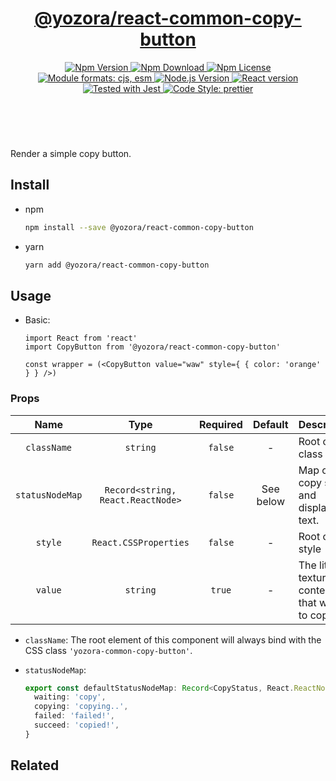 <header>
  <h1 align="center">
    <a href="https://github.com/yozorajs/yozora-react/tree/release-2.x.x/packages/react-common-copy-button#readme">@yozora/react-common-copy-button</a>
  </h1>
  <div align="center">
    <a href="https://www.npmjs.com/package/@yozora/react-common-copy-button">
      <img
        alt="Npm Version"
        src="https://img.shields.io/npm/v/@yozora/react-common-copy-button.svg"
      />
    </a>
    <a href="https://www.npmjs.com/package/@yozora/react-common-copy-button">
      <img
        alt="Npm Download"
        src="https://img.shields.io/npm/dm/@yozora/react-common-copy-button.svg"
      />
    </a>
    <a href="https://www.npmjs.com/package/@yozora/react-common-copy-button">
      <img
        alt="Npm License"
        src="https://img.shields.io/npm/l/@yozora/react-common-copy-button.svg"
      />
    </a>
    <a href="#install">
      <img
        alt="Module formats: cjs, esm"
        src="https://img.shields.io/badge/module_formats-cjs%2C%20esm-green.svg"
      />
    </a>
    <a href="https://github.com/nodejs/node">
      <img
        alt="Node.js Version"
        src="https://img.shields.io/node/v/@yozora/react-common-copy-button"
      />
    </a>
    <a href="https://github.com/facebook/react">
      <img
        alt="React version"
        src="https://img.shields.io/npm/dependency-version/@yozora/react-common-copy-button/peer/react"
      />
    </a>
    <a href="https://github.com/facebook/jest">
      <img
        alt="Tested with Jest"
        src="https://img.shields.io/badge/tested_with-jest-9c465e.svg"
      />
    </a>
    <a href="https://github.com/prettier/prettier">
      <img
        alt="Code Style: prettier"
        src="https://img.shields.io/badge/code_style-prettier-ff69b4.svg?style=flat-square"
      />
    </a>
  </div>
</header>
<br/>

Render a simple copy button.

## Install

* npm

  ```bash
  npm install --save @yozora/react-common-copy-button
  ```

* yarn

  ```bash
  yarn add @yozora/react-common-copy-button
  ```


## Usage

* Basic:

  ```tsx
  import React from 'react'
  import CopyButton from '@yozora/react-common-copy-button'

  const wrapper = (<CopyButton value="waw" style={ { color: 'orange' } } />)
  ```

### Props

Name            | Type                              | Required  | Default   | Description
:--------------:|:---------------------------------:|:---------:|:---------:|:-------------
`className`     | `string`                          | `false`   | -         | Root css class
`statusNodeMap` | `Record<string, React.ReactNode>` | `false`   | See below | Map of copy status and displaying text.
`style`         | `React.CSSProperties`             | `false`   | -         | Root css style
`value`         | `string`                          | `true`    | -         | The literal texture content that waiting to copy

* `className`: The root element of this component will always bind with the
  CSS class `'yozora-common-copy-button'`.

* `statusNodeMap`: 

  ```typescript
  export const defaultStatusNodeMap: Record<CopyStatus, React.ReactNode> = {
    waiting: 'copy',
    copying: 'copying..',
    failed: 'failed!',
    succeed: 'copied!',
  }
  ```

## Related
